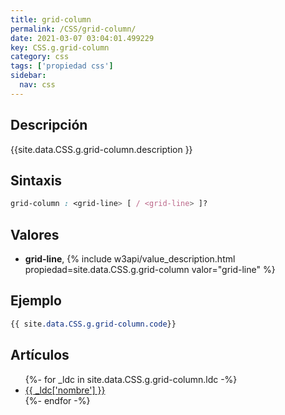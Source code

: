 ```yaml
---
title: grid-column
permalink: /CSS/grid-column/
date: 2021-03-07 03:04:01.499229
key: CSS.g.grid-column
category: css
tags: ['propiedad css']
sidebar: 
  nav: css
---
```


## Descripción
{{site.data.CSS.g.grid-column.description }}

## Sintaxis
~~~css
grid-column : <grid-line> [ / <grid-line> ]?
~~~

## Valores
* **grid-line**,  {% include w3api/value_description.html propiedad=site.data.CSS.g.grid-column valor="grid-line" %}

## Ejemplo
~~~css
{{ site.data.CSS.g.grid-column.code}}
~~~

## Artículos
<ul>
{%- for _ldc in site.data.CSS.g.grid-column.ldc -%}
   <li>
       <a href="{{_ldc['url'] }}">{{ _ldc['nombre'] }}</a>
   </li>
{%- endfor -%}
</ul>
